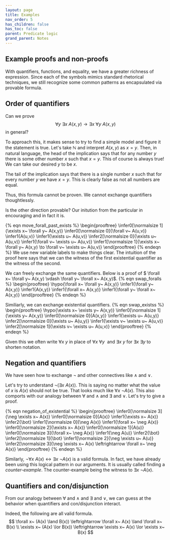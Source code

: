 ```yaml
---
layout: page
title: Examples 
nav_order: 5
has_children: false
has_toc: false
parent: Predicate logic
grand_parent: Notes
---
```


## Example proofs and non-proofs

With quantifiers, functions, and equality, we have a greater richness of 
expression. Since each of the symbols mimics standard rhetorical techniques, 
we still recognize some common patterns as encapsulated via provable formula.

## Order of quantifiers

Can we prove 
$$
 \forall y~ \exists x~ A(x,y) \to \exists x~ \forall y~ A(x,y)
$$
in general?

To approach this, it makes sense to try to find a simple model and figure it 
the statement is true. Let's take $\mathbb{N}$ and interpret $A(x,y)$ as 
$x=y$. Then, in natural language, the head of the implication says that for 
any number $y$ there is some other number $x$ such that $x=y$. This of course 
is always true! We can take our desired $y$ to be $x$. 

The tail of the implication says that there is a single number $x$ such that 
for every number $y$ we have $x=y$. This is clearly false as not all numbers are 
equal. 

Thus, this formula cannot be proven. We cannot exchange quantifiers 
thoughtlessly.

Is the other direction provable? Our initution from the particular in 
encouraging and in fact it is. 

{% eqn move_forall_past_exists %}
\begin{prooftree}
\infer0[\normalsize 1]{\exists x~ \forall y~ A(x,y)} 
\infer0[\normalsize 0]{\forall v~ A(u,v)} 
\infer1{A(u,v)}
\infer1{\exists u~ A(u,v)}
\infer2[\normalsize 0]{\exists u~ A(u,v)}
\infer1{\forall v~ \exists u~ A(u,v)}
\infer1[\normalsize 1]{\exists x~ \forall y~ A(x,y) \to 
\forall v~ \exists u~ A(u,v)}
\end{prooftree}
{% endeqn %}
We use new variable labels to make things clear. The intuition of the proof here 
says that we can the witness of the first existential quantifier as the witness of 
the second. 

We can freely exchange the same quantifiers. Below is a proof of 
$ \forall x~ \forall y~ A(x,y) \vdash \forall y~ \forall x~ A(x,y)$. 
{% eqn swap_foralls %}
\begin{prooftree}
\hypo{\forall x~ \forall y~ A(x,y)}
\infer1{\forall y~ A(x,y)}
\infer1{A(x,y)}
\infer1{\forall x~ A(x,y)}
\infer1{\forall y~ \forall x~ A(x,y)}
\end{prooftree}
{% endeqn %}

Similiarly, we can exchange existential quantifiers. 
{% eqn swap_existss %}
\begin{prooftree}
\hypo{\exists x~ \exists y~ A(x,y)}
\infer0[\normalsize 1]{\exists y~ A(x,y)}
\infer0[\normalsize 0]{A(x,y)}
\infer1{\exists u~ A(u,y)}
\infer2[\normalsize 0]{\exists u~ A(u,y)}
\infer1{\exists v~ \exists u~ A(u,v)}
\infer2[\normalsize 1]{\exists v~ \exists u~ A(u,v)}
\end{prooftree}
{% endeqn %}

Given this we often write $\forall x~ y$ in place of $\forall x~ \forall y~$ and 
$\exists x~ y$ for $\exists x~ \exists y$ to shorten notation. 

## Negation and quantifiers

We have seen how to exchange $\neg$ and other connectives like $\land$ and $\lor$. 

Let's try to understand $\neg (\exists x~ A(x))$. This is saying no matter what the 
value of $x$ is $A(x)$ should not be true. That looks much like $\forall x~ \neg 
A(x)$. This also comports with our analogy between $\forall$ and $\land$ and $\exists$ 
and $\lor$. Let's try to give a proof. 

{% eqn negation_of_existential %}
\begin{prooftree}
\infer0[\normalsize 3]{\neg \exists x~ A(x)}
\infer0[\normalsize 0]{A(x)}
\infer1{\exists x~ A(x)}
\infer2{\bot} 
\infer1[\normalsize 0]{\neg A(x)}
\infer1{\forall x~ \neg A(x)} 
\infer0[\normalsize 2]{\exists x~ A(x)}
\infer0[\normalsize 1]{A(u)}
\infer0[\normalsize 3]{\forall x~ \neg A(x)}
\infer1{\neg A(u)}
\infer2{\bot}
\infer2[\normalsize 1]{\bot}
\infer1[\normalsize 2]{\neg \exists u~ A(u)} 
\infer2[\normalsize 3]{\neg \exists x~ A(x) \leftrightarrow \forall x~ \neg A(x)}
\end{prooftree}
{% endeqn %}

Similarly, $\neg \forall x~ A(x) \leftrightarrow \exists x~ \neg A(x)$ is a valid formula. 
In fact, we have already been using this logical pattern in our arguments. It is usually 
called finding a _counter-example_. The counter-example being the witness to $\exists x~ 
\neg A(x)$.

## Quantifiers and con/disjunction 

From our analogy between $\forall$ and $\land$ and $\exists$ and $\lor$, we can guess at the 
behavior when quantifiers and con/disjunction interact. 

Indeed, the following are all valid formula. 
$$
\forall x~ (A(x) \land B(x)) \leftrightarrow \forall x~ A(x) \land \forall x~ B(x) \\
\exists x~ (A(x) \lor B(x)) \leftrightarrow \exists x~ A(x) \lor \exists x~ B(x) 
$$

